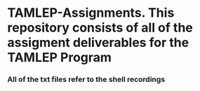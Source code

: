 # TAMLEP-Assignments. This repository consists of all of the assigment deliverables for the TAMLEP Program
### All of the txt files refer to the shell recordings
